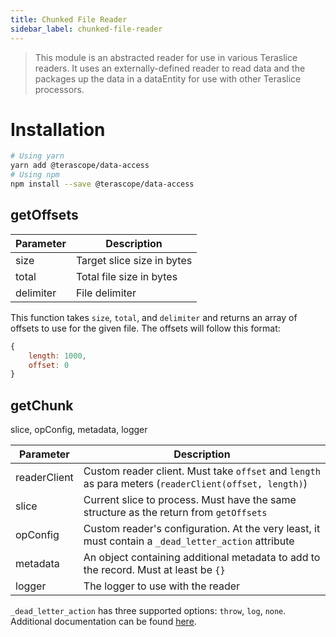 ```yaml
---
title: Chunked File Reader
sidebar_label: chunked-file-reader
---
```


> This module is an abstracted reader for use in various Teraslice readers. It uses an externally-defined reader to read data and the packages up the data in a dataEntity for use with other Teraslice processors.

# Installation

```bash
# Using yarn
yarn add @terascope/data-access
# Using npm
npm install --save @terascope/data-access
```

## getOffsets

| Parameter | Description                |
| --------- | -------------------------- |
| size      | Target slice size in bytes |
| total     | Total file size in bytes   |
| delimiter | File delimiter             |

This function takes `size`, `total`, and `delimiter` and returns an array of offsets to use for the
given file. The offsets will follow this format:

```js
{
    length: 1000,
    offset: 0
}
```

## getChunk

slice, opConfig, metadata, logger

| Parameter    | Description                                                                                           |
| ------------ | ----------------------------------------------------------------------------------------------------- |
| readerClient | Custom reader client. Must take `offset` and `length` as para meters (`readerClient(offset, length)`) |
| slice        | Current slice to process. Must have the same structure as the return from `getOffsets`                |
| opConfig     | Custom reader's configuration. At the very least, it must contain a `_dead_letter_action` attribute   |
| metadata     | An object containing additional metadata to add to the record. Must at least be `{}`                  |
| logger       | The logger to use with the reader                                                                     |

`_dead_letter_action` has three supported options: `throw`, `log`, `none`. Additional documentation
can be found [here](https://github.com/terascope/teraslice/blob/master/docs/configuration/ops.md#operation-level-configuration-options).
